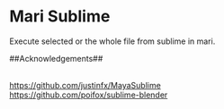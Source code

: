 # Mari Sublime #
Execute selected or the whole file from sublime in mari.


##Acknowledgements##

<br> https://github.com/justinfx/MayaSublime
<br> https://github.com/poifox/sublime-blender
